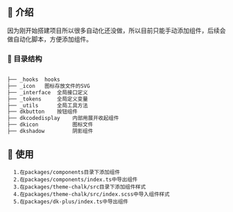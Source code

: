 ## 🤟 介绍

因为刚开始搭建项目所以很多自动化还没做，所以目前只能手动添加组件，后续会做自动化脚本，方便添加组件。

### 📖 目录结构

```bash

├── _hooks  hooks
├── _icon   图标存放文件的SVG
├── _interface  全局接口定义
├── _tokens     全局定义变量
├── _utils      全局工具方法
├── dkbutton    按钮组件
├── dkcodedisplay    内部用展开收起组件
├── dkicon           图标文件
├── dkshadow         阴影组件
```

## 🌵 使用

```shell
  1.在packages/components目录下添加组件
  2.在packages/components/index.ts中导出组件
  3.在packages/theme-chalk/src目录下添加组件样式
  4.在packages/theme-chalk/src/index.scss中导入组件样式
  5.在packages/dk-plus/index.ts中导出组件
```
